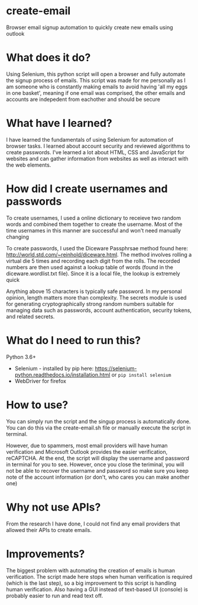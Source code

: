 # create-email
Browser email signup automation to quickly create new emails using outlook

# What does it do?
Using Selenium, this python script will open a browser and fully automate the signup process of emails. This script was made for me personally as I am someone who is constantly making emails to avoid having 'all my eggs in one basket', meaning if one email was comprised, the other emails and accounts are indepedent from eachother and should be secure

# What have I learned?
I have learned the fundamentals of using Selenium for automation of browser tasks. I learned about account security and reviewed algorithms to create passwords. I've learned a lot about HTML, CSS and JavaScript for websites and can gather information from websites as well as interact with the web elements.

# How did I create usernames and passwords
To create usernames, I used a online dictionary to receieve two random words and combined them together to create the username. Most of the time usernames in this manner are successful and won't need manually changing

To create passwords, I used the Diceware Passphrsae method found here: http://world.std.com/~reinhold/diceware.html. The method involves rolling a virtual die 5 times and recording each digit from the rolls. The recorded numbers are then used against a lookup table of words (found in the diceware.wordlist.txt file). Since it is a local file, the lookup is extremely quick

Anything above 15 characters is typically safe password. In my personal opinion, length matters more than complexity. The secrets module is used for generating cryptographically strong random numbers suitable for managing data such as passwords, account authentication, security tokens, and related secrets.

# What do I need to run this?
Python 3.6+
* Selenium - installed by pip here: https://selenium-python.readthedocs.io/installation.html or ``` pip install selenium ```
* WebDriver for firefox

# How to use?
You can simply run the script and the singup process is automatically done. You can do this via the create-email.sh file or manually execute the script in terminal.

However, due to spammers, most email providers will have human verification and Microsoft Outlook provides the easier verification, reCAPTCHA. At the end, the script will display the username and password in terminal for you to see. However, once you close the teriminal, you will not be able to recover the username and password so make sure you keep note of the account information (or don't, who cares you can make another one)

# Why not use APIs?
From the research I have done, I could not find any email providers that allowed their APIs to create emails. 

# Improvements?
The biggest problem with automating the creation of emails is human verification. The script made here stops when human verification is required (which is the last step), so a big improvement to this script is handling human verification. Also having a GUI instead of text-based UI (console) is probably easier to run and read text off.
